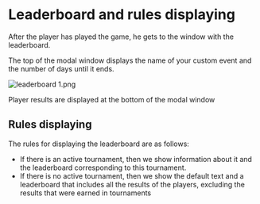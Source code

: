 # Leaderboard and rules displaying

After the player has played the game, he gets to the window with the leaderboard.

The top of the modal window displays the name of your custom event and the number of days until it ends.

![leaderboard 1.png](https://assets.cms.freeport.cere.network/Snimok_ekrana_2023_06_14_v_12_38_32_da0b616c24.png)

Player results are displayed at the bottom of the modal window

## Rules displaying

The rules for displaying the leaderboard are as follows:

- If there is an active tournament, then we show information about it and the leaderboard corresponding to this tournament.
- If there is no active tournament, then we show the default text and a leaderboard that includes all the results of the players, excluding the results that were earned in tournaments